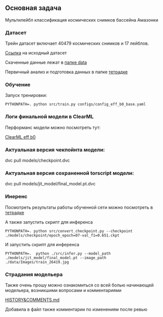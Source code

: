 ## Основная задача

Мультилейбл классификация космических снимков бассейна Амазонки


### Датасет

Трейн датасет включает 40479 космических снимков и 17 лейблов.

[Ссылка](https://www.kaggle.com/datasets/nikitarom/planets-dataset) на исходный датасет

Скаченные данные лежат в [папке data](./data)

Первичный анализ и подготовка данных в папке [тетрадке](notebooks/EDA.ipynb)


### Обучение

Запуск тренировки:

```
PYTHONPATH=. python src/train.py configs/config_eff_b0_base.yaml
```

### Логи финальной модели в ClearML

Перформанс модели можно посмотреть тут:

[ClearML eff b0](https://app.clear.ml/projects/422eb34b25884733baf0e5ea20ae9b93/experiments/f892ff037efd4ff3999341aa0a267baf/output/execution)


### Актуальная версия чекпойнта модели:

dvc pull models/checkpoint.dvc

### Актуальная версия сохраненной torscript модели:

dvc pull models/jit_model/final_model.pt.dvc


### Инеренс

Посмотреть результаты работы обученной сети можно посмотреть в [тетрадке](notebooks/inference.ipynb)


А также запустить скрипт для инференса
```
PYTHONPATH=. python src/convert_checkpoint.py --checkpoint ./models/checkpoint/epoch_epoch=07-val_f1=0.651.ckpt
```

И запустить скрипт для инференса
```
PYTHONPATH=.  python ./src/infer.py --model_path ./models/jit_model/final_model.pt --image_path ./data/Images/train_26419.jpg
```

### Страдания модельера

Также очень прошу можно ознакомиться со всей болью начинающей модельера, возникшими вопросами и комментариями


[HISTORY&COMMENTS.md](HISTORY&COMMENTS.md)

Добавила в файл также комментарии по изменениям после ревью
